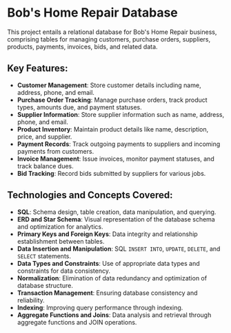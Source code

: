 # Bob's Home Repair Database

This project entails a relational database for Bob's Home Repair business, comprising tables for managing customers, purchase orders, suppliers, products, payments, invoices, bids, and related data. 

## Key Features:
- **Customer Management**: Store customer details including name, address, phone, and email.
- **Purchase Order Tracking**: Manage purchase orders, track product types, amounts due, and payment statuses.
- **Supplier Information**: Store supplier information such as name, address, phone, and email.
- **Product Inventory**: Maintain product details like name, description, price, and supplier.
- **Payment Records**: Track outgoing payments to suppliers and incoming payments from customers.
- **Invoice Management**: Issue invoices, monitor payment statuses, and track balance dues.
- **Bid Tracking**: Record bids submitted by suppliers for various jobs.

## Technologies and Concepts Covered:
- **SQL**: Schema design, table creation, data manipulation, and querying.
- **ERD and Star Schema**: Visual representation of the database schema and optimization for analytics.
- **Primary Keys and Foreign Keys**: Data integrity and relationship establishment between tables.
- **Data Insertion and Manipulation**: SQL `INSERT INTO`, `UPDATE`, `DELETE`, and `SELECT` statements.
- **Data Types and Constraints**: Use of appropriate data types and constraints for data consistency.
- **Normalization**: Elimination of data redundancy and optimization of database structure.
- **Transaction Management**: Ensuring database consistency and reliability.
- **Indexing**: Improving query performance through indexing.
- **Aggregate Functions and Joins**: Data analysis and retrieval through aggregate functions and JOIN operations.
